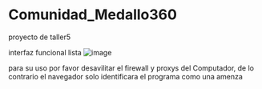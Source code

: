 # Comunidad_Medallo360
proyecto de taller5

interfaz funcional lista
![image](https://user-images.githubusercontent.com/84156615/233760476-35b08cff-e391-48d1-89dd-c5b01fdec5c7.png)

para su uso por favor desavilitar el firewall y proxys del Computador, de lo contrario el navegador solo identificara el programa como una amenza
